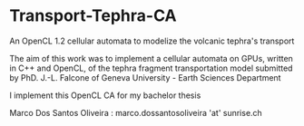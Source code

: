 # Transport-Tephra-CA
An OpenCL 1.2 cellular automata to modelize the volcanic tephra's transport

The aim of this work was to implement a cellular automata on GPUs, written in C++ and OpenCL, 
of the tephra fragment transportation model submitted by PhD. J.-L. Falcone of Geneva 
University - Earth Sciences Department

I implement this OpenCL CA for my bachelor thesis

Marco Dos Santos Oliveira : marco.dossantosoliveira 'at' sunrise.ch
